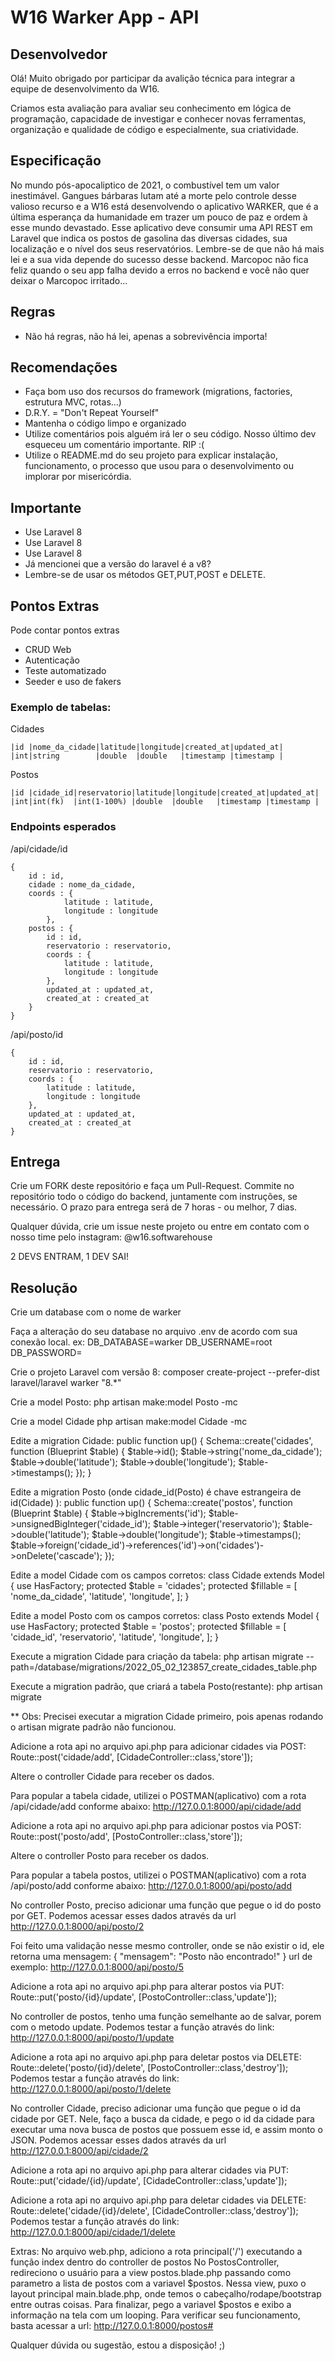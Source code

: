 # W16 Warker App - API

## Desenvolvedor

Olá! Muito obrigado por participar da avalição técnica para integrar a equipe de desenvolvimento da W16.

Criamos esta avaliação para avaliar seu conhecimento em lógica de programação, capacidade de investigar e conhecer novas ferramentas, organização e qualidade de código e especialmente, sua criatividade.

## Especificação
No mundo pós-apocaliptico de 2021, o combustível tem um valor inestimável. Gangues bárbaras lutam até a morte pelo controle desse valioso recurso e a W16 está desenvolvendo o aplicativo WARKER, que é a última esperança da humanidade em trazer um pouco de paz e ordem à esse mundo devastado.
Esse aplicativo deve consumir uma API REST em Laravel que indica os postos de gasolina das diversas cidades, sua localização e o nível dos seus reservatórios. Lembre-se de que não há mais lei e a sua vida depende do sucesso desse backend. Marcopoc não fica feliz quando o seu app falha devido a erros no backend e você não quer deixar o Marcopoc irritado...

## Regras
- Não há regras, não há lei, apenas a sobrevivência importa! 

## Recomendações
- Faça bom uso dos recursos do framework (migrations, factories, estrutura MVC, rotas...)
- D.R.Y. = "Don't Repeat Yourself"
- Mantenha o código limpo e organizado
- Utilize comentários pois alguém irá ler o seu código. Nosso último dev esqueceu um comentário importante. RIP :(
- Utilize o README.md do seu projeto para explicar instalação, funcionamento, o processo que usou para o desenvolvimento ou implorar por misericórdia.

## Importante
- Use Laravel 8
- Use Laravel 8
- Use Laravel 8
- Já mencionei que a versão do laravel é a v8?
- Lembre-se de usar os métodos GET,PUT,POST e DELETE.

## Pontos Extras
Pode contar pontos extras
- CRUD Web
- Autenticação
- Teste automatizado
- Seeder e uso de fakers

### Exemplo de tabelas:

Cidades
```
|id |nome_da_cidade|latitude|longitude|created_at|updated_at|
|int|string        |double  |double   |timestamp |timestamp |
```

Postos
```
|id |cidade_id|reservatorio|latitude|longitude|created_at|updated_at|
|int|int(fk)  |int(1-100%) |double  |double   |timestamp |timestamp |
```

### Endpoints esperados
/api/cidade/id
```
{
    id : id,
    cidade : nome_da_cidade,
    coords : {
            latitude : latitude,
            longitude : longitude
        },
    postos : {
        id : id,
        reservatorio : reservatorio,
        coords : {
            latitude : latitude,
            longitude : longitude
        },
        updated_at : updated_at,
        created_at : created_at
    }
}
```

/api/posto/id
```
{
    id : id,
    reservatorio : reservatorio,
    coords : {
        latitude : latitude,
        longitude : longitude
    },
    updated_at : updated_at,
    created_at : created_at
}
```

## Entrega
Crie um FORK deste repositório e faça um Pull-Request. Commite no repositório todo o código do backend, juntamente com instruções, se necessário. O prazo para entrega será de 7 horas - ou melhor, 7 dias.

Qualquer dúvida, crie um issue neste projeto ou entre em contato com o nosso time pelo instagram: @w16.softwarehouse

2 DEVS ENTRAM, 1 DEV SAI!


## Resolução
Crie um database com o nome de warker

Faça a alteração do seu database no arquivo .env de acordo com sua conexão local.
ex:
DB_DATABASE=warker
DB_USERNAME=root
DB_PASSWORD=

Crie o projeto Laravel com versão 8:
composer create-project --prefer-dist laravel/laravel warker "8.*"

Crie a model Posto:
php artisan make:model Posto -mc

Crie a model Cidade
php artisan make:model Cidade -mc

Edite a migration Cidade:
    public function up()
    {
        Schema::create('cidades', function (Blueprint $table) {
            $table->id();
            $table->string('nome_da_cidade');
            $table->double('latitude');
            $table->double('longitude');
            $table->timestamps();
        });
    }

Edite a migration Posto (onde cidade_id(Posto) é chave estrangeira de id(Cidade) ):
 public function up()
    {
        Schema::create('postos', function (Blueprint $table) {
            $table->bigIncrements('id');
            $table->unsignedBigInteger('cidade_id');
            $table->integer('reservatorio');
            $table->double('latitude');
            $table->double('longitude');
            $table->timestamps();
            $table->foreign('cidade_id')->references('id')->on('cidades')->onDelete('cascade');
        });

Edite a model Cidade com os campos corretos:
class Cidade extends Model
{
    use HasFactory;
    protected $table = 'cidades';
    protected $fillable = [
        'nome_da_cidade',
        'latitude',
        'longitude',
    ];
}

Edite a model Posto com os campos corretos:
class Posto extends Model
{
    use HasFactory;
    protected $table = 'postos';
    protected $fillable = [
        'cidade_id',
        'reservatorio',
        'latitude',
        'longitude',
    ];
}

Execute a migration Cidade para criação da tabela:
php artisan migrate --path=/database/migrations/2022_05_02_123857_create_cidades_table.php

Execute a migration padrão, que criará a tabela Posto(restante):
php artisan migrate

** Obs: Precisei executar a migration Cidade primeiro, pois apenas rodando o artisan migrate padrão não funcionou.

Adicione a rota api no arquivo api.php para adicionar cidades via POST:
Route::post('cidade/add', [CidadeController::class,'store']);

Altere o controller Cidade para receber os dados.

Para popular a tabela cidade, utilizei o POSTMAN(aplicativo) com a rota /api/cidade/add conforme abaixo:
http://127.0.0.1:8000/api/cidade/add

Adicione a rota api no arquivo api.php para adicionar postos via POST:
Route::post('posto/add', [PostoController::class,'store']);

Altere o controller Posto para receber os dados.

Para popular a tabela postos, utilizei o POSTMAN(aplicativo) com a rota /api/posto/add conforme abaixo:
http://127.0.0.1:8000/api/posto/add

No controller Posto, preciso adicionar uma função que pegue o id do posto por GET.
Podemos acessar esses dados através da url http://127.0.0.1:8000/api/posto/2

Foi feito uma validação nesse mesmo controller, onde se não existir o id, ele retorna uma mensagem:
{
    "mensagem": "Posto não encontrado!"
}
url de exemplo: http://127.0.0.1:8000/api/posto/5

Adicione a rota api no arquivo api.php para alterar postos via PUT:
Route::put('posto/{id}/update', [PostoController::class,'update']);

No controller de postos, tenho uma função semelhante ao de salvar, porem com o metodo update.
Podemos testar a função através do link: http://127.0.0.1:8000/api/posto/1/update

Adicione a rota api no arquivo api.php para deletar postos via DELETE:
Route::delete('posto/{id}/delete', [PostoController::class,'destroy']);
Podemos testar a função através do link: http://127.0.0.1:8000/api/posto/1/delete

No controller Cidade, preciso adicionar uma função que pegue o id da cidade por GET.
Nele, faço a busca da cidade, e pego o id da cidade para executar uma nova busca de postos que possuem esse id, e assim monto o JSON.
Podemos acessar esses dados através da url http://127.0.0.1:8000/api/cidade/2

Adicione a rota api no arquivo api.php para alterar cidades via PUT:
Route::put('cidade/{id}/update', [CidadeController::class,'update']);

Adicione a rota api no arquivo api.php para deletar cidades via DELETE:
Route::delete('cidade/{id}/delete', [CidadeController::class,'destroy']);
Podemos testar a função através do link: http://127.0.0.1:8000/api/cidade/1/delete

Extras:
No arquivo web.php, adiciono a rota principal('/') executando a função index dentro do controller de postos
No PostosController, redireciono o usuário para a view postos.blade.php passando como parametro a lista de postos com a variavel $postos.
Nessa view, puxo o layout principal main.blade.php, onde temos o cabeçalho/rodape/bootstrap entre outras coisas.
Para finalizar, pego a variavel $postos e exibo a informação na tela com um looping.
Para verificar seu funcionamento, basta acessar a url: http://127.0.0.1:8000/postos#

Qualquer dúvida ou sugestão, estou a disposição! ;)

